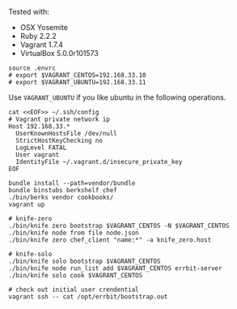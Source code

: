 Tested with:

* OSX Yosemite
* Ruby 2.2.2
* Vagrant 1.7.4
* VirtualBox 5.0.0r101573

```
source .envrc
# export $VAGRANT_CENTOS=192.168.33.10
# export $VAGRANT_UBUNTU=192.168.33.11
```

Use `VAGRANT_UBUNTU` if you like ubuntu in the following operations.

```
cat <<EOF>> ~/.ssh/config
# Vagrant private network ip
Host 192.168.33.*
  UserKnownHostsFile /dev/null
  StrictHostKeyChecking no
  LogLevel FATAL
  User vagrant
  IdentityFile ~/.vagrant.d/insecure_private_key
EOF
```

```
bundle install --path=vendor/bundle
bundle binstubs berkshelf chef
./bin/berks vendor cookbooks/
vagrant up
```

```
# knife-zero
./bin/knife zero bootstrap $VAGRANT_CENTOS -N $VAGRANT_CENTOS
./bin/knife node from file node.json
./bin/knife zero chef_client "name:*" -a knife_zero.host
```

```
# knife-solo
./bin/knife solo bootstrap $VAGRANT_CENTOS
./bin/knife node run_list add $VAGRANT_CENTOS errbit-server
./bin/knife solo cook $VAGRANT_CENTOS
```

```
# check out initial user crendential
vagrant ssh -- cat /opt/errbit/bootstrap.out
```
